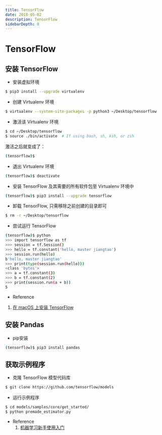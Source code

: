 ```yaml
---
title: TensorFlow
date: 2018-05-02
description: TensorFlow
sidebarDepth: 0
---
```


# TensorFlow

<!--# 简介
采用 Virtualenv 环境安装-->

## 安装 TensorFlow

- 安装虚拟环境

```bash
$ pip3 install --upgrade virtualenv
```

- 创建 Virtualenv 环境

```bash
$ virtualenv --system-site-packages -p python3 ~/Desktop/tensorflow
```

- 激活该 Virtualenv 环境

```bash
$ cd ~/Desktop/tensorflow
$ source ./bin/activate  # If using bash, sh, ksh, or zsh
```
激活之后就变成了：
```bash
(tensorflow)$
```

- 退出 Virtualenv 环境

```bash
(tensorflow)$ deactivate
```

- 安装 TensorFlow 及其需要的所有软件包至 Virtualenv 环境中

```bash
(tensorflow)$ pip3 install --upgrade tensorflow
```

- 卸载 TensorFlow, 只需移除之前创建的目录即可

```bash
$ rm -r ~/Desktop/tensorflow
```

- 尝试运行 TensorFlow

```bash
(tensorflow)$ python
>>> import tensorflow as tf
>>> session = tf.Session()
>>> hello = tf.constant('hello, master jiangtao')
>>> session.run(hello)
b'hello, master jiangtao'
>>> print(type(session.run(hello)))
<class 'bytes'>
>>> a = tf.constant(3)
>>> b = tf.constant(2)
>>> print(session.run(a + b))
5
```

- Reference
 1. [在 macOS 上安装 TensorFlow](https://www.tensorflow.org/install/install_mac?hl=zh-cn)

## 安装 Pandas

- pip安装

```bash
(tensorflow)$ pip3 install pandas
```

## 获取示例程序

- 克隆 TensorFlow 模型代码库
```bash
$ git clone https://github.com/tensorflow/models
```

- 运行示例程序
```bash
$ cd models/samples/core/get_started/
$ python premade_estimator.py
```

- Reference
  1. [机器学习新手使用入门](https://www.tensorflow.org/get_started/get_started_for_beginners?hl=zh-cn)
